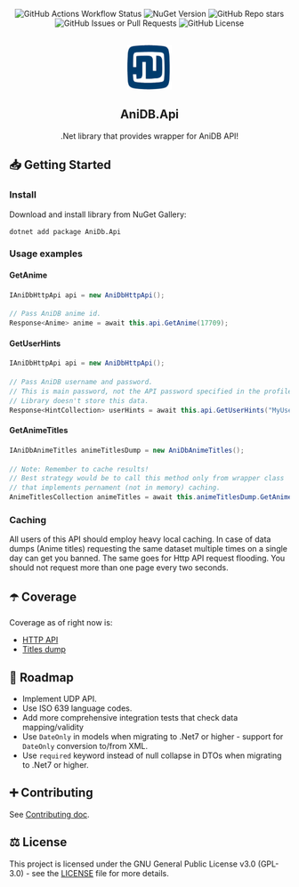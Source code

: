 <div align="center">

![GitHub Actions Workflow Status](https://img.shields.io/github/actions/workflow/status/Vagab0nd/AniDB.Api/build.yml)
![NuGet Version](https://img.shields.io/nuget/v/AniDb.Api)
![GitHub Repo stars](https://img.shields.io/github/stars/Vagab0nd/AniDB.Api?style=flat&color=yellow)
![GitHub Issues or Pull Requests](https://img.shields.io/github/issues/Vagab0nd/AniDB.Api)
![GitHub License](https://img.shields.io/github/license/Vagab0nd/AniDB.Api?color=blue)
<!--
![GitHub contributors from allcontributors.org](https://img.shields.io/github/all-contributors/Vagab0nd/AniDB.Api)
![GitHub forks](https://img.shields.io/github/forks/Vagab0nd/AniDB.Api) 
 -->

</div>

<br />
<div align="center">
  <a href="https://github.com/Vagab0nd/AniDB.Api">
    <img src="Images/logo.png" alt="Logo" width="80" height="80">
  </a>

  <h2 align="center">AniDB.Api</h3>

  <p align="center">
    .Net library that provides wrapper for AniDB API!
  </p>
</div>

## 📥 Getting Started

### Install

Download and install library from NuGet Gallery:
```
dotnet add package AniDb.Api
```

### Usage examples

#### GetAnime

```csharp
IAniDbHttpApi api = new AniDbHttpApi();

// Pass AniDB anime id.
Response<Anime> anime = await this.api.GetAnime(17709);
```

#### GetUserHints

```csharp
IAniDbHttpApi api = new AniDbHttpApi();

// Pass AniDB username and password.
// This is main password, not the API password specified in the profile.
// Library doesn't store this data.
Response<HintCollection> userHints = await this.api.GetUserHints("MyUsername", "MyPassword");
```

#### GetAnimeTitles

```csharp
IAniDbAnimeTitles animeTitlesDump = new AniDbAnimeTitles();

// Note: Remember to cache results! 
// Best strategy would be to call this method only from wrapper class
// that implements pernament (not in memory) caching.
AnimeTitlesCollection animeTitles = await this.animeTitlesDump.GetAnimeTitles();
```

### Caching

All users of this API should employ heavy local caching. 
In case of data dumps (Anime titles) requesting the same dataset multiple times on a single day can get you banned. 
The same goes for Http API request flooding. You should not request more than one page every two seconds.

## ☂️ Coverage

Coverage as of right now is:
 - [HTTP API](https://wiki.anidb.net/HTTP_API_Definition)
 - [Titles dump](https://wiki.anidb.net/API#Anime_Titles)

## 📝 Roadmap

- Implement UDP API.
- Use ISO 639 language codes.
- Add more comprehensive integration tests that check data mapping/validity
- Use `DateOnly` in models when migrating to .Net7 or higher - support for `DateOnly` conversion to/from XML.
- Use `required` keyword instead of null collapse in DTOs when migrating to .Net7 or higher.

## ➕ Contributing

See [Contributing doc](/docs/CONTRIBUTING.md).

## ⚖ License

This project is licensed under the GNU General Public License v3.0 (GPL-3.0) - see the [LICENSE](LICENSE) file for more details.

